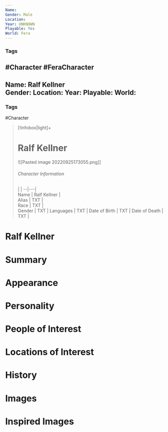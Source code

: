 ```yaml
---
Name: 
Gender: Male
Location: 
Year: UNKNOWN
Playable: Yes
World: Fera
---
```


### Tags
#Character #FeraCharacter 
---
Name: Ralf Kellner  
Gender: 
Location: 
Year: 
Playable:
World: 
---

### Tags
#Character 

> [!infobox|light]+  
> # Ralf Kellner  
> ![[Pasted image 20220925173055.png]]
> ###### Character Information
>  |   |
> --|---|  
> Name | Ralf Kellner |  
> Alias | TXT |  
> Race | TXT |  
> Gender | TXT |
> Languages | TXT |
> Date of Birth | TXT |
> Date of Death | TXT |

# Ralf Kellner

# Summary

# Appearance

# Personality

# People of Interest

# Locations of Interest

# History

# Images

# Inspired Images
